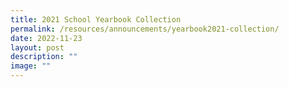```yaml
---
title: 2021 School Yearbook Collection
permalink: /resources/announcements/yearbook2021-collection/
date: 2022-11-23
layout: post
description: ""
image: ""
---
```


